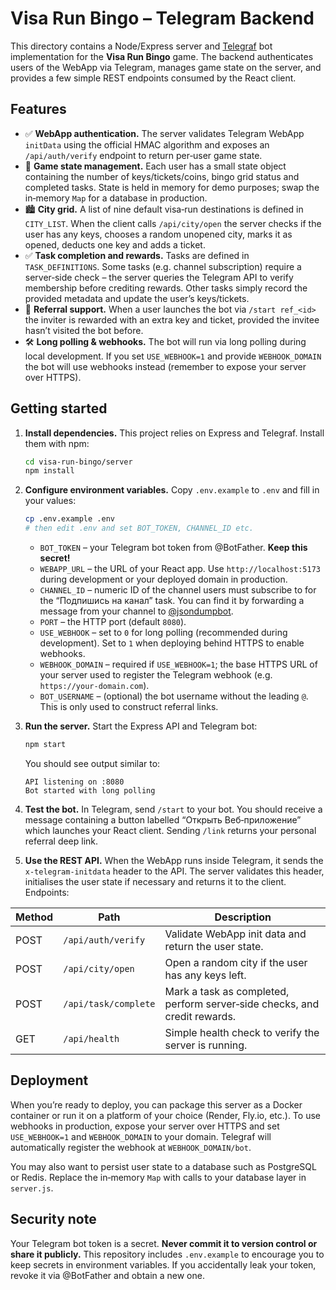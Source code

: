 # Visa Run Bingo – Telegram Backend

This directory contains a Node/Express server and [Telegraf](https://telegraf.js.org/) bot implementation for the **Visa Run Bingo** game. The backend authenticates users of the WebApp via Telegram, manages game state on the server, and provides a few simple REST endpoints consumed by the React client.

## Features

* ✅ **WebApp authentication.** The server validates Telegram WebApp `initData` using the official HMAC algorithm and exposes an `/api/auth/verify` endpoint to return per‑user game state.
* 🎲 **Game state management.** Each user has a small state object containing the number of keys/tickets/coins, bingo grid status and completed tasks. State is held in memory for demo purposes; swap the in‑memory `Map` for a database in production.
* 🏙 **City grid.** A list of nine default visa‑run destinations is defined in `CITY_LIST`. When the client calls `/api/city/open` the server checks if the user has any keys, chooses a random unopened city, marks it as opened, deducts one key and adds a ticket.
* ✅ **Task completion and rewards.** Tasks are defined in `TASK_DEFINITIONS`. Some tasks (e.g. channel subscription) require a server‑side check – the server queries the Telegram API to verify membership before crediting rewards. Other tasks simply record the provided metadata and update the user’s keys/tickets.
* 📢 **Referral support.** When a user launches the bot via `/start ref_<id>` the inviter is rewarded with an extra key and ticket, provided the invitee hasn’t visited the bot before.
* 🛠 **Long polling & webhooks.** The bot will run via long polling during local development. If you set `USE_WEBHOOK=1` and provide `WEBHOOK_DOMAIN` the bot will use webhooks instead (remember to expose your server over HTTPS).

## Getting started

1. **Install dependencies.** This project relies on Express and Telegraf. Install them with npm:

   ```bash
   cd visa-run-bingo/server
   npm install
   ```

2. **Configure environment variables.** Copy `.env.example` to `.env` and fill in your values:

   ```bash
   cp .env.example .env
   # then edit .env and set BOT_TOKEN, CHANNEL_ID etc.
   ```

   * `BOT_TOKEN` – your Telegram bot token from @BotFather. **Keep this secret!**
   * `WEBAPP_URL` – the URL of your React app. Use `http://localhost:5173` during development or your deployed domain in production.
   * `CHANNEL_ID` – numeric ID of the channel users must subscribe to for the “Подпишись на канал” task. You can find it by forwarding a message from your channel to [@jsondumpbot](https://t.me/jsondumpbot).
   * `PORT` – the HTTP port (default `8080`).
   * `USE_WEBHOOK` – set to `0` for long polling (recommended during development). Set to `1` when deploying behind HTTPS to enable webhooks.
   * `WEBHOOK_DOMAIN` – required if `USE_WEBHOOK=1`; the base HTTPS URL of your server used to register the Telegram webhook (e.g. `https://your-domain.com`).
   * `BOT_USERNAME` – (optional) the bot username without the leading `@`. This is only used to construct referral links.

3. **Run the server.** Start the Express API and Telegram bot:

   ```bash
   npm start
   ```

   You should see output similar to:

   ```
   API listening on :8080
   Bot started with long polling
   ```

4. **Test the bot.** In Telegram, send `/start` to your bot. You should receive a message containing a button labelled “Открыть Веб‑приложение” which launches your React client. Sending `/link` returns your personal referral deep link.

5. **Use the REST API.** When the WebApp runs inside Telegram, it sends the `x-telegram-initdata` header to the API. The server validates this header, initialises the user state if necessary and returns it to the client. Endpoints:

| Method | Path                | Description                                             |
|--------|---------------------|---------------------------------------------------------|
| POST   | `/api/auth/verify` | Validate WebApp init data and return the user state.    |
| POST   | `/api/city/open`    | Open a random city if the user has any keys left.       |
| POST   | `/api/task/complete`| Mark a task as completed, perform server‑side checks, and credit rewards. |
| GET    | `/api/health`      | Simple health check to verify the server is running.    |

## Deployment

When you’re ready to deploy, you can package this server as a Docker container or run it on a platform of your choice (Render, Fly.io, etc.). To use webhooks in production, expose your server over HTTPS and set `USE_WEBHOOK=1` and `WEBHOOK_DOMAIN` to your domain. Telegraf will automatically register the webhook at `WEBHOOK_DOMAIN/bot`.

You may also want to persist user state to a database such as PostgreSQL or Redis. Replace the in‑memory `Map` with calls to your database layer in `server.js`.

## Security note

Your Telegram bot token is a secret. **Never commit it to version control or share it publicly.** This repository includes `.env.example` to encourage you to keep secrets in environment variables. If you accidentally leak your token, revoke it via @BotFather and obtain a new one.
